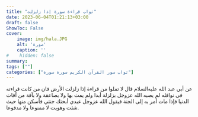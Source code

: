 ```yaml
---
title: "ثواب قراءة سورة إذا زلزلت"
date: 2023-06-04T01:21:13+03:00
draft: false
ShowToc: False
cover:
    image: img/hala.JPG
    alt: 'صورة'
    caption: ''
#    hidden: false
summary: 
tags: [""]
categories: ["ثواب سور القرآن الكريم سورة سورة"]
---
```

عن أبي عبد الله
عليه‌السلام قال لا تملوا من قراءة إذا زلزلت الأرض فان من كانت
قراءته في نوافله لم يصبه الله عزوجل بزلزلة أبدا ولم يمت بها ولا بصاعقة
ولا بآفة من آفات الدنيا فإذا مات أمر به إلى الجنة فيقول الله عزوجل
عبدي أبحتك جنتي فأسكن منها حيث شئت وهويت لا ممنوعا ولا مدفوعا.

